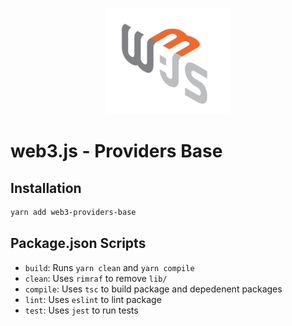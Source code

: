 <p align="center">
  <img src="../../assets/logo/web3js.jpg" width="200" alt="web3.js" />
</p>

# web3.js - Providers Base

## Installation

```bash
yarn add web3-providers-base
```

## Package.json Scripts

- `build`: Runs `yarn clean` and `yarn compile`
- `clean`: Uses `rimraf` to remove `lib/`
- `compile`: Uses `tsc` to build package and depedenent packages
- `lint`: Uses `eslint` to lint package
- `test`: Uses `jest` to run tests
